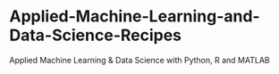 # Applied-Machine-Learning-and-Data-Science-Recipes
Applied Machine Learning &amp; Data Science with Python, R and MATLAB

